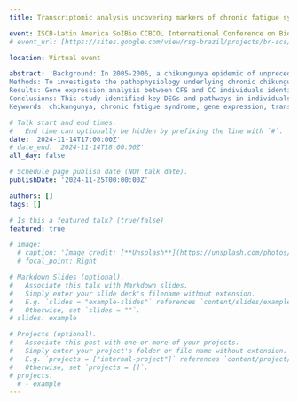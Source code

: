 ```yaml
---
title: Transcriptomic analysis uncovering markers of chronic fatigue syndrome post-chikungunya infection

event: ISCB-Latin America SoIBio CCBCOL International Conference on Bioinformatics 2024
# event_url: [https://sites.google.com/view/rsg-brazil/projects/br-scs/7-br-scs-2023?authuser=0](https://www.iscb.org/latam2024/home)

location: Virtual event

abstract: 'Background: In 2005-2006, a chikungunya epidemic of unprecedented magnitude struck La Réunion, a southwestern Indian Ocean Island, causing 300,000 infections. Over time, significant public health concerns emerged due to long-lasting manifestations, particularly chronic rheumatic and chronic fatigue-related syndromes.
Methods: To investigate the pathophysiology underlying chronic chikungunya (CC), particularly the chronic fatigue syndrome (CFS), the CHIKGene study was initiated. Blood samples were collected from 133 individuals who experienced chronic symptoms, with 58 of them presenting persistent chronic fatigue-like symptoms, 11 to 14 years after exposure. RNA-Seq was performed on purified PBMCs followed by the comparison of the mRNA gene expression profiles between CFS and CC.
Results: Gene expression analysis between CFS and CC individuals identified only three differentially expressed genes (DEGs): EGR1, EGR2, and FOSB, all down-regulated in CFS compared to CC. These genes are linked to mood disorders, schizophrenia and stress-related conditions, indicating a possible connection between psychiatric disorders and chronic chikungunya. Metascape pathway analysis revealed significant immune response-related terms predominantly overexpressed in CC. DisGeNET analysis highlighted mood disorder-related pathways, also involving ACE and PTGS2 genes, both associated with CFS.
Conclusions: This study identified key DEGs and pathways in individuals with CFS linked to CC. Down-regulation of genes associated with mood disorders and immune response alterations in CFS suggests a novel genetic correlation with the chronicity of chikungunya. These findings emphasize the importance of these genetic markers in understanding, diagnosing and potentially developing therapies for long-term chikungunya effects, particularly its impact on mental health and immune function.
Keywords: chikungunya, chronic fatigue syndrome, gene expression, transcriptomics'

# Talk start and end times.
#   End time can optionally be hidden by prefixing the line with `#`.
date: '2024-11-14T17:00:00Z'
# date_end: '2024-11-14T18:00:00Z'
all_day: false

# Schedule page publish date (NOT talk date).
publishDate: '2024-11-25T00:00:00Z'

authors: []
tags: []

# Is this a featured talk? (true/false)
featured: true

# image:
  # caption: 'Image credit: [**Unsplash**](https://unsplash.com/photos/bzdhc5b3Bxs)'
  # focal_point: Right

# Markdown Slides (optional).
#   Associate this talk with Markdown slides.
#   Simply enter your slide deck's filename without extension.
#   E.g. `slides = "example-slides"` references `content/slides/example-slides.md`.
#   Otherwise, set `slides = ""`.
# slides: example

# Projects (optional).
#   Associate this post with one or more of your projects.
#   Simply enter your project's folder or file name without extension.
#   E.g. `projects = ["internal-project"]` references `content/project/deep-learning/index.md`.
#   Otherwise, set `projects = []`.
# projects:
  # - example
---
```

